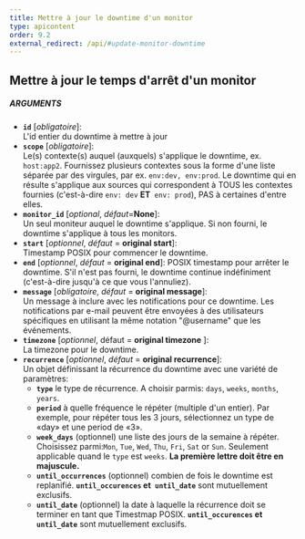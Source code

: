 ```yaml
---
title: Mettre à jour le downtime d'un monitor
type: apicontent
order: 9.2
external_redirect: /api/#update-monitor-downtime
---
```


## Mettre à jour le temps d'arrêt d'un monitor
##### ARGUMENTS

* **`id`** [*obligatoire*]:  
    L'id entier du downtime à mettre à jour
* **`scope`** [*obligatoire*]:  
    Le(s) contexte(s) auquel (auxquels) s'applique le downtime, ex. `host:app2`. Fournissez plusieurs contextes sous la forme d'une liste séparée par des virgules, par ex. `env:dev, env:prod`. Le downtime qui en résulte s'applique aux sources qui correspondent à TOUS les contextes fournies (c'est-à-dire `env: dev` **ET**` env: prod`), PAS à certaines d'entre elles.
* **`monitor_id`** [*optional*, *défaut*=**None**]:  
    Un seul moniteur auquel le downtime s'applique. Si non fourni, le downtime s'applique à tous les monitors.
* **`start`** [*optionnel*, *défaut* = **original start**]:  
    Timestamp POSIX pour commencer le downtime.
* **`end`** [*optionnel*, *défaut* = **original end**]:
    POSIX timestamp pour arrêter le downtime. S'il n'est pas fourni, le downtime continue indéfiniment (c'est-à-dire jusqu'à ce que vous l'annuliez).
* **`message`** [*obligatoire*, *défaut* = **original message**]:  
    Un message à inclure avec les notifications pour ce downtime. Les notifications par e-mail peuvent être envoyées à des utilisateurs spécifiques en utilisant la même notation "@username" que les événements.
* **`timezone`** [*optionnel*, défaut = **original timezone** ]:  
    La timezone pour le downtime.
* **`recurrence`** [*optionnel*, *défaut* = **original recurrence**]:  
    Un objet définissant la récurrence du downtime avec une variété de paramètres:
    *   **`type`** le type de récurrence. A choisir parmis: `days`, `weeks`, `months`, `years`.
    *   **`period`** à quelle fréquence le répéter (multiple d'un entier). Par exemple, pour répéter tous les 3 jours, sélectionnez un type de «day» et une period de «3».
    *   **`week_days`** (optionnel) une liste des jours de la semaine à répéter. Choisissez parmi:`Mon`, `Tue`, `Wed`, `Thu`, `Fri`, `Sat` or `Sun`. Seulement applicable quand le `type` est `weeks`. **La première lettre doit être en majuscule.**
    *   **`until_occurrences`** (optionnel) combien de fois le downtime est replanifié. **`until_occurences` et` until_date`** sont mutuellement exclusifs.
    *   **`until_date`** (optionnel) la date à laquelle la récurrence doit se terminer en tant que Timestmap POSIX. **`until_occurences` et` until_date`** sont mutuellement exclusifs.

